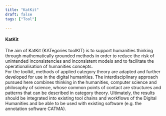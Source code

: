 ```yaml
---
title: "KatKit"
draft: false
tags: ["Tool"]

---
```


#### KatKit

The aim of KatKit (KATegories toolKIT) is to support humanities thinking through mathematically grounded methods in order to reduce the risk of unintended inconsistencies and inconsistent models and to facilitate the operationalisation of humanities concepts.  
For the toolkit, methods of applied category theory are adapted and further developed for use in the digital humanities. The interdisciplinary approach pursued here combines thinking in the humanities, computer science and philosophy of science, whose common points of contact are structures and patterns that can be described in category theory. Ultimately, the results should be integrated into existing tool chains and workflows of the Digital Humanities and be able to be used with existing software (e.g. the annotation software CATMA).
